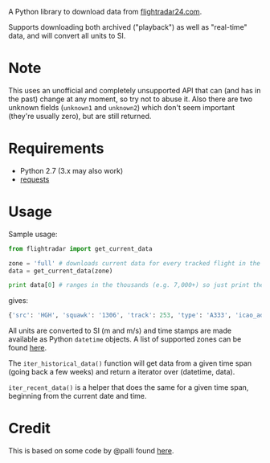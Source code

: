 A Python library to download data from [flightradar24.com](http://www.flightradar24.com/).

Supports downloading both archived ("playback") as well as "real-time" data, and will convert
all units to SI.

# Note

This uses an unofficial and completely unsupported API that can (and has in the past) change at any moment, so try not to abuse it.
Also there are two unknown fields (`unknown1` and `unknown2`) which don't seem important (they're usually zero), but
are still returned.

# Requirements

* Python 2.7 (3.x may also work)
* [requests](http://docs.python-requests.org/en/latest/)

# Usage

Sample usage:

```python
from flightradar import get_current_data

zone = 'full' # downloads current data for every tracked flight in the world!
data = get_current_data(zone)

print data[0] # ranges in the thousands (e.g. 7,000+) so just print the first flight
```

gives:

```python
{'src': 'HGH', 'squawk': '1306', 'track': 253, 'type': 'A333', 'icao_addr': '78012D', 'reg_num': 'B-HLJ', 'long': 115.46, 'unknown2': 0, 'dest': 'HKG', 'radar': 'T-VHHH21', 'unknown1': 0, 'callsign': 'HDA623', 'time': datetime.datetime(2014, 6, 15, 20, 35, 23), 'flight_num': 'KA623', 'lat': 22.62, 'alt': 8092.4400000000005, 'time_epoch': 1402882523, 'speed': 240.759999792, 'id': '395791a', 'vert_speed': -12.354560000000001}
```

All units are converted to SI (m and m/s) and time stamps are made available as Python `datetime` objects. A list of supported zones can be found [here](http://www.flightradar24.com/js/zones.js.php).

The `iter_historical_data()` function will get data from a given time span (going back a few weeks) and return a iterator over (datetime, data).

`iter_recent_data()` is a helper that does the same for a given time span, beginning from the current date and time.


# Credit

This is based on some code by @palli found [here](https://github.com/palli/monitor-iceland/blob/master/scripts/dataminers/flightradar24.com.py).
